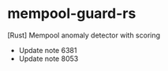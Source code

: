 # mempool-guard-rs
[Rust] Mempool anomaly detector with scoring
- Update note 6381
- Update note 8053
